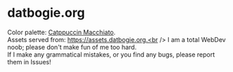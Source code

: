 # datbogie.org
Color palette: [Catppuccin Macchiato](https://catppuccin.com/palette/).<br />
Assets served from: https://assets.datbogie.org.<br />
I am a total WebDev noob; please don't make fun of me too hard.<br />
If I make any grammatical mistakes, or you find any bugs, please report them in Issues!
